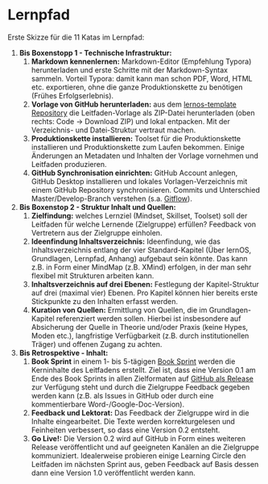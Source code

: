 
# Lernpfad

Erste Skizze für die 11 Katas im Lernpfad:

1. **Bis Boxenstopp 1 - Technische Infrastruktur:**
   1. **Markdown kennenlernen:** Markdown-Editor (Empfehlung Typora) herunterladen und erste Schritte mit der Markdown-Syntax sammeln. Vorteil Typora: damit kann man schon PDF, Word, HTML etc. exportieren, ohne die ganze Produktionskette zu benötigen (Frühes Erfolgserlebnis).
   2. **Vorlage von GitHub herunterladen:** aus dem [lernos-template Repository](https://github.com/cogneon/lernos-template) die Leitfaden-Vorlage als ZIP-Datei herunterladen (oben rechts: Code -> Download ZIP) und lokal entpacken. Mit der Verzeichnis- und Datei-Struktur vertraut machen.
   3. **Produktionskette installieren:** Toolset für die Produktionskette installieren und Produktionskette zum Laufen bekommen. Einige Änderungen an Metadaten und Inhalten der Vorlage vornehmen und Leitfaden produzieren.
   4. **GitHub Synchronisation einrichten:** GitHub Account anlegen, GitHub Desktop installieren und lokales Vorlagen-Verzeichnis mit einem GitHub Repository synchronisieren. Commits und Unterschied Master/Develop-Branch verstehen (s.a. [Gitflow](https://www.atlassian.com/de/git/tutorials/comparing-workflows/gitflow-workflow)).
2. **Bis Boxenstop 2 - Struktur Inhalt und Quellen:**
   1. **Zielfindung:** welches Lernziel (Mindset, Skillset, Toolset) soll der Leitfaden für welche Lernende (Zielgruppe) erfüllen? Feedback von Vertretern aus der Zielgruppe einholen.
   2. **Ideenfindung Inhaltsverzeichnis:** Ideenfindung, wie das Inhaltsverzeichnis entlang der vier Standard-Kapitel (Über lernOS, Grundlagen, Lernpfad, Anhang) aufgebaut sein könnte. Das kann z.B. in Form einer MindMap (z.B. XMind) erfolgen, in der man sehr flexibel mit Strukturen arbeiten kann.
   3. **Inhaltsverzeichnis auf drei Ebenen:** Festlegung der Kapitel-Struktur auf drei (maximal vier) Ebenen. Pro Kapitel können hier bereits erste Stickpunkte zu den Inhalten erfasst werden.
   4. **Kuration von Quellen:** Ermittlung von Quellen, die im Grundlagen-Kapitel referenziert werden sollen. Hierbei ist insbesondere auf Absicherung der Quelle in Theorie und/oder Praxis (keine Hypes, Moden etc.), langfristige Verfügbarkeit (z.B. durch institutionellen Träger) und offenen Zugang zu achten.
3. **Bis Retrospektive - Inhalt:**
   1. **Book Sprint** in einem 1- bis 5-tägigen [Book Sprint](https://de.wikipedia.org/wiki/Book_Sprint) werden die Kerninhalte des Leitfadens erstellt. Ziel ist, dass eine Version 0.1 am Ende des Book Sprints in allen Zielformaten auf [GitHub als Release](https://docs.github.com/en/github/administering-a-repository/managing-releases-in-a-repository) zur Verfügung steht und durch die Zielgruppe Feedback gegeben werden kann (z.B. als Issues in GitHub oder durch eine kommentierbare Word-/Google-Doc-Version).
   2. **Feedback und Lektorat:** Das Feedback der Zielgruppe wird in die Inhalte eingearbeitet. Die Texte werden korrekturgelesen und Feinheiten verbessert, so dass eine Version 0.2 entsteht.
   3. **Go Live!:** Die Version 0.2 wird auf GitHub in Form eines weiteren Release veröffentlicht und auf geeigneten Kanälen an die Zielgruppe kommuniziert. Idealerweise probieren einige Learning Circle den Leitfaden im nächsten Sprint aus, geben Feedback auf Basis dessen dann eine Version 1.0 veröffentlicht werden kann.